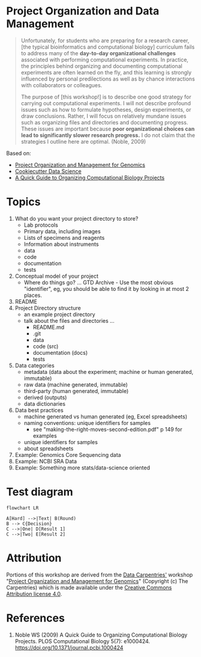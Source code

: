 Project Organization and Data Management
========================================

> Unfortunately, for students who are preparing for a research career, [the
> typical bioinformatics and computational biology] curriculum fails to address
> many of the **day-to-day organizational challenges** associated with
> performing computational experiments. In practice, the principles behind
> organizing and documenting computational experiments are often learned on the
> fly, and this learning is strongly influenced by personal predilections as
> well as by chance interactions with collaborators or colleagues.
>
> The purpose of [this workshop!] is to describe one good strategy for carrying
> out computational experiments. I will not describe profound issues such as
> how to formulate hypotheses, design experiments, or draw conclusions. Rather,
> I will focus on relatively mundane issues such as organizing files and
> directories and documenting progress. These issues are important because
> **poor organizational choices can lead to significantly slower research
> progress.** I do not claim that the strategies I outline here are optimal.
> (Noble, 2009)


Based on:

- [Project Organization and Management for Genomics][_d]
- [Cookiecutter Data Science][_g]
- [A Quick Guide to Organizing Computational Biology Projects][_i]


Topics
=======

1. What do you want your project directory to store?
    - Lab protocols
    - Primary data, including images 
    - Lists of specimens and reagents 
    - Information about instruments
    - data
    - code
    - documentation
    - tests
1. Conceptual model of your project
    - Where do things go? ... GTD Archive - Use the most obvious "identifier",
      eg, you should be able to find it by looking in at most 2 places.
1. README
1. Project Directory structure
    - an example project directory
    - talk about the files and directories ...
        - README.md
        - .git
        - data
        - code (src)
        - documentation (docs)
        - tests
1. Data categories
    - metadata (data about the experiment; machine or human generated, immutable)
    - raw data (machine generated, immutable)
    - third-party (human generated, immutable)
    - derived (outputs)
    - data dictionaries
1. Data best practices
    - machine generated vs human generated (eg, Excel spreadsheets)
    - naming conventions: unique identifiers for samples
        - see "making-the-right-moves-second-edition.pdf" p 149 for examples
    - unique identifiers for samples
    - about spreadsheets
1. Example: Genomics Core Sequencing data
1. Example: NCBI SRA Data
1. Example: Something more stats/data-science oriented

Test diagram
============

```mermaid
flowchart LR

A[Hard] -->|Text| B(Round)
B --> C{Decision}
C -->|One| D[Result 1]
C -->|Two| E[Result 2]
```



Attribution
===========

Portions of this workshop are derived from the [Data Carpentries'][_c]
workshop "[Project Organization and Management for Genomics][_d]"
(Copyright (c) The Carpentries) which is made available under the [Creative
Commons Attribution license 4.0][_a].

References
==========

1. Noble WS (2009) A Quick Guide to Organizing Computational Biology Projects. PLOS Computational Biology 5(7): e1000424. https://doi.org/10.1371/journal.pcbi.1000424



<!-- LINKS -->

[_a]: https://creativecommons.org/licenses/by/4.0/
[_b]: https://creativecommons.org/licenses/by/4.0/legalcode
[_c]: https://datacarpentry.org/
[_d]: https://datacarpentry.org/organization-genomics
[_e]: https://datacarpentry.org/organization-genomics/01-tidiness.html#data-about-the-experiment
    "Data about the experiment [metadata]"
[_f]: https://datacarpentry.org/organization-genomics/01-tidiness.html#structuring-data-in-spreadsheets
    "Structuring data in spreadsheets"
[_g]: https://drivendata.github.io/cookiecutter-data-science/
[_h]: https://sciencehistory.org/education/scientific-biographies/james-watson-francis-crick-maurice-wilkins-and-rosalind-franklin/
[_i]: https://journals.plos.org/ploscompbiol/article?id=10.1371/journal.pcbi.1000424
    "A Quick Guide to Organizing Computational Biology Projects (Noble, 2009)"
[_k]: https://github.com/chendaniely/computational-project-cookie-cutter
    "A cookie cutter to set up a folder structure for a computational project (not affiliated with Cookiecutter software)"
[_l]: https://github.com/Reproducible-Science-Curriculum/rr-init
    "Research project initialization and organization following reproducible research guidelines"
[65db5d28]: https://google.github.io/styleguide/docguide/style.html
    "Markdown style guide | styleguide"

<!-- END -->

